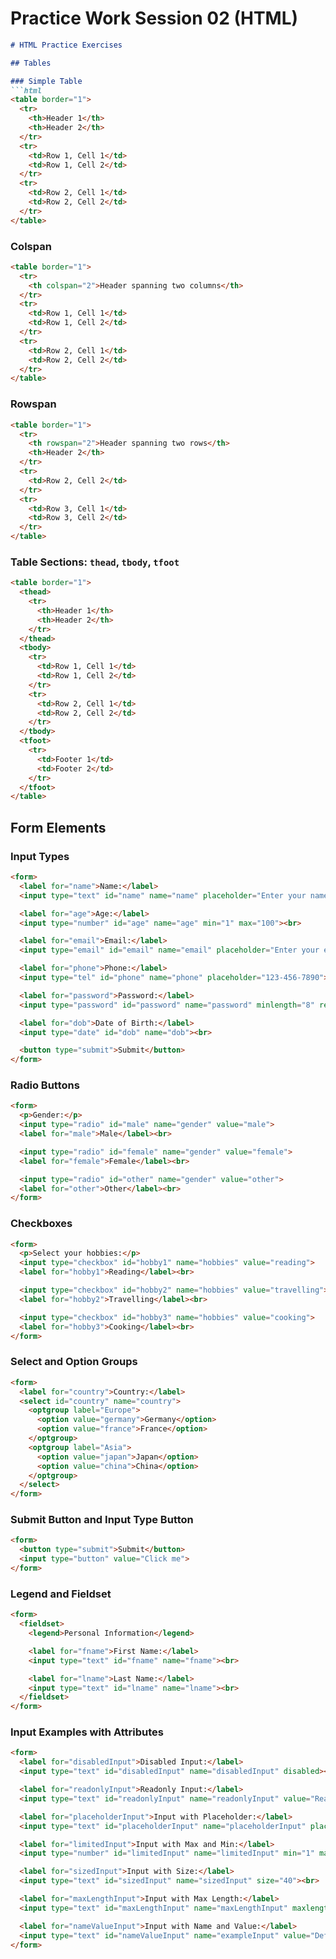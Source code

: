 # Practice Work Session 02 (HTML) 

```markdown
# HTML Practice Exercises

## Tables

### Simple Table
```html
<table border="1">
  <tr>
    <th>Header 1</th>
    <th>Header 2</th>
  </tr>
  <tr>
    <td>Row 1, Cell 1</td>
    <td>Row 1, Cell 2</td>
  </tr>
  <tr>
    <td>Row 2, Cell 1</td>
    <td>Row 2, Cell 2</td>
  </tr>
</table>
```

### Colspan
```html
<table border="1">
  <tr>
    <th colspan="2">Header spanning two columns</th>
  </tr>
  <tr>
    <td>Row 1, Cell 1</td>
    <td>Row 1, Cell 2</td>
  </tr>
  <tr>
    <td>Row 2, Cell 1</td>
    <td>Row 2, Cell 2</td>
  </tr>
</table>
```

### Rowspan
```html
<table border="1">
  <tr>
    <th rowspan="2">Header spanning two rows</th>
    <th>Header 2</th>
  </tr>
  <tr>
    <td>Row 2, Cell 2</td>
  </tr>
  <tr>
    <td>Row 3, Cell 1</td>
    <td>Row 3, Cell 2</td>
  </tr>
</table>
```

### Table Sections: `thead`, `tbody`, `tfoot`
```html
<table border="1">
  <thead>
    <tr>
      <th>Header 1</th>
      <th>Header 2</th>
    </tr>
  </thead>
  <tbody>
    <tr>
      <td>Row 1, Cell 1</td>
      <td>Row 1, Cell 2</td>
    </tr>
    <tr>
      <td>Row 2, Cell 1</td>
      <td>Row 2, Cell 2</td>
    </tr>
  </tbody>
  <tfoot>
    <tr>
      <td>Footer 1</td>
      <td>Footer 2</td>
    </tr>
  </tfoot>
</table>
```

## Form Elements

### Input Types
```html
<form>
  <label for="name">Name:</label>
  <input type="text" id="name" name="name" placeholder="Enter your name" required><br>

  <label for="age">Age:</label>
  <input type="number" id="age" name="age" min="1" max="100"><br>

  <label for="email">Email:</label>
  <input type="email" id="email" name="email" placeholder="Enter your email" required><br>

  <label for="phone">Phone:</label>
  <input type="tel" id="phone" name="phone" placeholder="123-456-7890"><br>

  <label for="password">Password:</label>
  <input type="password" id="password" name="password" minlength="8" required><br>

  <label for="dob">Date of Birth:</label>
  <input type="date" id="dob" name="dob"><br>

  <button type="submit">Submit</button>
</form>
```

### Radio Buttons
```html
<form>
  <p>Gender:</p>
  <input type="radio" id="male" name="gender" value="male">
  <label for="male">Male</label><br>

  <input type="radio" id="female" name="gender" value="female">
  <label for="female">Female</label><br>

  <input type="radio" id="other" name="gender" value="other">
  <label for="other">Other</label><br>
</form>
```

### Checkboxes
```html
<form>
  <p>Select your hobbies:</p>
  <input type="checkbox" id="hobby1" name="hobbies" value="reading">
  <label for="hobby1">Reading</label><br>

  <input type="checkbox" id="hobby2" name="hobbies" value="travelling">
  <label for="hobby2">Travelling</label><br>

  <input type="checkbox" id="hobby3" name="hobbies" value="cooking">
  <label for="hobby3">Cooking</label><br>
</form>
```

### Select and Option Groups
```html
<form>
  <label for="country">Country:</label>
  <select id="country" name="country">
    <optgroup label="Europe">
      <option value="germany">Germany</option>
      <option value="france">France</option>
    </optgroup>
    <optgroup label="Asia">
      <option value="japan">Japan</option>
      <option value="china">China</option>
    </optgroup>
  </select>
</form>
```

### Submit Button and Input Type Button
```html
<form>
  <button type="submit">Submit</button>
  <input type="button" value="Click me">
</form>
```

### Legend and Fieldset
```html
<form>
  <fieldset>
    <legend>Personal Information</legend>

    <label for="fname">First Name:</label>
    <input type="text" id="fname" name="fname"><br>

    <label for="lname">Last Name:</label>
    <input type="text" id="lname" name="lname"><br>
  </fieldset>
</form>
```

### Input Examples with Attributes
```html
<form>
  <label for="disabledInput">Disabled Input:</label>
  <input type="text" id="disabledInput" name="disabledInput" disabled><br>

  <label for="readonlyInput">Readonly Input:</label>
  <input type="text" id="readonlyInput" name="readonlyInput" value="Read only value" readonly><br>

  <label for="placeholderInput">Input with Placeholder:</label>
  <input type="text" id="placeholderInput" name="placeholderInput" placeholder="Enter text here"><br>

  <label for="limitedInput">Input with Max and Min:</label>
  <input type="number" id="limitedInput" name="limitedInput" min="1" max="10"><br>

  <label for="sizedInput">Input with Size:</label>
  <input type="text" id="sizedInput" name="sizedInput" size="40"><br>

  <label for="maxLengthInput">Input with Max Length:</label>
  <input type="text" id="maxLengthInput" name="maxLengthInput" maxlength="10"><br>

  <label for="nameValueInput">Input with Name and Value:</label>
  <input type="text" id="nameValueInput" name="exampleInput" value="Default value"><br>
</form>
```
```

